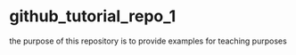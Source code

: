 # github_tutorial_repo_1

the purpose of this repository is to provide examples for teaching purposes
